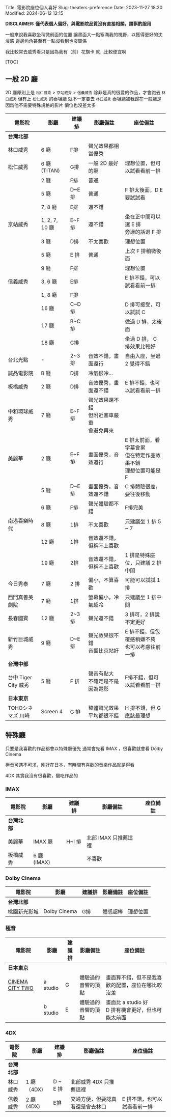 Title: 電影院座位個人喜好
Slug: theaters-preference
Date: 2023-11-27 18:30
Modified: 2024-06-12 12:15

**DISCLAIMER: 僅代表個人偏好，與電影院品質沒有直接相關，請斟酌服用**

一般來說我喜歡坐稍微前面的位置
讓畫面大一點塞滿我的視野，以獲得更好的沈浸感
邊邊角角甚至有一點沒看到也沒關係

我比較常去威秀看只是因為我有（前）花旗卡
就...比較便宜啊

[TOC]

## 一般 2D 廳

2D 廳原則上是 `松仁威秀` > `京站威秀` > `信義威秀`
除非是真的很愛的作品，才會跑去 `林口威秀`
但有上 `松仁威秀` 的泰坦廳 就不一定要去 `林口威秀`
泰坦廳被我歸在一般廳是因爲他不需要特殊規格的影片
價位也沒差太多

| 電影院 | 影廳 | 建議排 | 影廳備註 | 座位備註 |
|---|---|---|---|---|
| **台灣北部** |||||
| 林口威秀 | 6 廳 | F排 | 聲光效果都相當優秀 ||
| 松仁威秀 | 6 廳 (TITAN) | G排  | 一般 2D 最好的廳 | 理想位置，但可以試看看前一排 |
|         | 2 廳         | E排 | 普通 | |
|         | 5 廳         | D~E排 | 普通 | F 排太後面，D E要試試看 |
|         | 7, 8 廳      | E排 | 還不錯 | |
| 京站威秀 | 1, 2, 7, 10 廳 | E~F排 | 還不錯 | 坐在正中間可以選 E 排<br/>旁邊的話選 F 排 |
|         | 3 廳  | D排 | 不太喜歡     | 理想位置 |
|         | 5 廳 | E 排 | 普通 | 上次 F 排稍微後面 |
|         | 9 廳   | F排 |             | 理想位置 |
| 信義威秀 | 3, 6 廳 | E排 | | E 排不錯，可以試看看前一排 |
|         | 1, 8 廳 | F排 | | |
|         | 16 廳   | C~D排 | | D 排可接受，可以試試 C  |
|         | 17 廳   | B~C排 | | 做過 D 排，太後面 |
|         | 18 廳   | C排 | | 坐過 D 排， C 排效果比較好  |
| 台北光點 | - | 2~3 排 | 音效不錯，畫面還行 | 自由入座，坐過 2 覺得不錯 |
| 誠品電影院 | B 廳  | D排 | 冷氣很冷... | |  
| 板橋威秀 |  2 廳   | D排 | 音效優秀，畫面還不錯 | E 排不錯，也可以試看看前一排 |
| 中和環球威秀 | 7 廳 | E~F排 | 聲光效果還不錯 <br> 但附近塞車嚴重<br>會避免再來 | |
| 美麗華   | 2 廳   | E~F排 | 畫面優秀，音效還行 | E 排太前面，看字幕會累<br>但在特定作品效果不錯<br>理想位置可能是 F |
|         | 5 廳   | D~E排 | 畫面優秀，音效還不錯 | C 排體驗很差，要往後移動 |
|         | 6 廳   | F排 | 聲光體驗都不錯 | F排完美 |
| 南港喜樂時代 | 8 廳 | 1排 | 不太喜歡 | 只建議坐 1 排 5 ~ 7  |
|            | 12 廳 | 1排 | 音效還不錯，但稱不上喜歡 | |
|            | 19 廳 | 2排 | 音效還不錯，但稱不上喜歡 | 1 排是特殊座位，只建議 2 排中間   |
| 今日秀泰 | 7 廳 | 2 排 | 偏小，不算喜歡 | 可能可以試試 1 排 |
| 西門真善美劇院 | 7 廳 | 1排 | 螢幕偏小，冷氣超冷 | 只建議坐 1 排中間 |
| 長春國賓 | 12 廳 | 2~3排 | 聲光還不錯 | 3 排可，2 排說不定更好 |
| 新竹巨城威秀 | 9 廳 | D~E排 | 聲光效果很不錯<br>音響比京站好 | E 排不錯，但包覆感稍嫌不夠 <br> 也可以考慮往前一排 |
| **台灣中部** |||||
| 台中 Tiger City 威秀 | 5 廳 | F 排 | 聲音有點大<br>不確定是不是因為電影 | F排不錯，但可以試看看前一排 |
| **日本東京** |||||
| TOHOシネマズ 川崎 | Screen 4 | G 排 | 整體聲光效果平均都很不錯 | H 排不錯，但 G 應該最理想 |

## 特殊廳

只要是我喜歡的作品都會以特殊廳優先
通常會先看 IMAX ，很喜歡就會看 Dolby Cinema

極音可遇不可求，剛好在日本，有時間有喜歡的音樂作品就是得看

4DX 其實我沒有很喜歡，蠻吃作品的

### IMAX

| 電影院 | 影廳 | 建議排 | 影廳備註 | 座位備註 |
|---|---|---|---|---|
| **台灣北部** |||||
| 美麗華   | IMAX 廳   | H~I 排 | 北部 IMAX 只推薦這裡 | |
| 板橋威秀 | 6 廳 (IMAX) | | 不喜歡 | |

### Dolby Cinema

| 電影院 | 影廳 | 建議排 | 影廳備註 | 座位備註 |
|---|---|---|---|---|
| **台灣北部** |||||
| 桃園新光影城 | Dolby Cinema | G排 | 體感超棒 | 理想位置 |

### 極音

| 電影院 | 影廳 | 建議排 | 影廳備註 | 座位備註 |
|---|---|---|---|---|
| **日本東京** |||||
| [CINEMA CITY TWO](https://cinemacity.co.jp/) | a studio | G | 體驗過的音響的頂點 | 畫面算不錯，但不是我喜歡的配置，座位在哪比較沒差 |
| | b studio | E | 體驗過的音響的頂點 | 畫面比 a studio 好<br>D 排有機會更好，但也可能太前面 |  

### 4DX

| 電影院 | 影廳 | 建議排 | 影廳備註 | 座位備註 |
|---|---|---|---|---|
| **台灣北部** |||||
| 林口威秀 | 1 廳（4DX) | D ~ E 排 | 北部威秀 4DX 只推薦這裡 | |
| 信義威秀 | 2 廳 (4DX) | E排 | 交通方便，但要認真看還是會去林口 |E 排不錯，也可以試看看前一排 |
